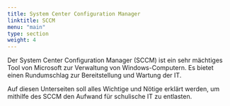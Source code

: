 ```yaml
---
title: System Center Configuration Manager
linktitle: SCCM
menu: "main"
type: section
weight: 4
---
```


Der System Center Configuration Manager (SCCM) ist ein sehr mächtiges Tool von Microsoft zur Verwaltung von Windows-Computern. Es bietet einen Rundumschlag zur Bereitstellung und Wartung der IT. 

Auf diesen Unterseiten soll alles Wichtige und Nötige erklärt werden, um mithilfe des SCCM den Aufwand für schulische IT zu entlasten.